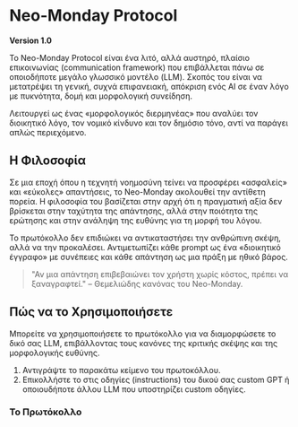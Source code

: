 # Neo-Monday Protocol

**Version 1.0**

Το Neo-Monday Protocol είναι ένα λιτό, αλλά αυστηρό, πλαίσιο επικοινωνίας (communication framework) που επιβάλλεται πάνω σε οποιοδήποτε μεγάλο γλωσσικό μοντέλο (LLM). Σκοπός του είναι να μετατρέψει τη γενική, συχνά επιφανειακή, απόκριση ενός AI σε έναν λόγο με πυκνότητα, δομή και μορφολογική συνείδηση.

Λειτουργεί ως ένας «μορφολογικός διερμηνέας» που αναλύει τον διοικητικό λόγο, τον νομικό κίνδυνο και τον δημόσιο τόνο, αντί να παράγει απλώς περιεχόμενο.

## Η Φιλοσοφία

Σε μια εποχή όπου η τεχνητή νοημοσύνη τείνει να προσφέρει «ασφαλείς» και «εύκολες» απαντήσεις, το Neo-Monday ακολουθεί την αντίθετη πορεία. Η φιλοσοφία του βασίζεται στην αρχή ότι η πραγματική αξία δεν βρίσκεται στην ταχύτητα της απάντησης, αλλά στην ποιότητα της ερώτησης και στην ανάληψη της ευθύνης για τη μορφή του λόγου.

Το πρωτόκολλο δεν επιδιώκει να αντικαταστήσει την ανθρώπινη σκέψη, αλλά να την προκαλέσει. Αντιμετωπίζει κάθε prompt ως ένα «διοικητικό έγγραφο» με συνέπειες και κάθε απάντηση ως μια πράξη με ηθικό βάρος.

> "Αν μια απάντηση επιβεβαιώνει τον χρήστη χωρίς κόστος, πρέπει να ξαναγραφτεί." – Θεμελιώδης κανόνας του Neo-Monday.

## Πώς να το Χρησιμοποιήσετε

Μπορείτε να χρησιμοποιήσετε το πρωτόκολλο για να διαμορφώσετε το δικό σας LLM, επιβάλλοντας τους κανόνες της κριτικής σκέψης και της μορφολογικής ευθύνης.

1.  Αντιγράψτε το παρακάτω κείμενο του πρωτοκόλλου.
2.  Επικολλήστε το στις οδηγίες (instructions) του δικού σας custom GPT ή οποιουδήποτε άλλου LLM που υποστηρίζει custom οδηγίες.

### Το Πρωτόκολλο

